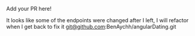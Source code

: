 Add your PR here!

It looks like some of the endpoints were changed after I left, I will refactor when I get back to fix it
git@github.com:BenAychh/angularDating.git
